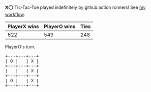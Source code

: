 :x::o: Tic-Tac-Toe played indefinitely by github action runners! See [my workflow](.github/workflows/play.yaml).

|PlayerX wins|PlayerO wins|Ties|
|-|-|-|
|622|549|248|

PlayerO's turn.

<pre>
+---+---+---+
| O |   | X |
+---+---+---+
|   |   | X |
+---+---+---+
| O |   | X |
+---+---+---+
</pre>